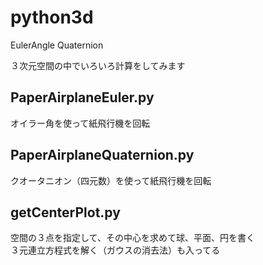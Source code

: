 # python3d
EulerAngle Quaternion

３次元空間の中でいろいろ計算をしてみます


## PaperAirplaneEuler.py
オイラー角を使って紙飛行機を回転


## PaperAirplaneQuaternion.py
クオータニオン（四元数）を使って紙飛行機を回転


## getCenterPlot.py
空間の３点を指定して、その中心を求めて球、平面、円を書く  
３元連立方程式を解く（ガウスの消去法）も入ってる

